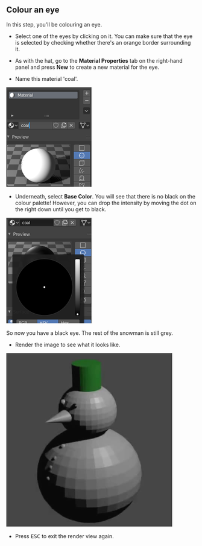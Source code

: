 ## Colour an eye

In this step, you'll be colouring an eye.

+ Select one of the eyes by clicking on it. You can make sure that the eye is selected by checking whether there's an orange border surrounding it.

+ As with the hat, go to the **Material Properties** tab on the right-hand panel and press **New** to create a new material for the eye.

+ Name this material 'coal'.

![Create new material](images/blender-material-sphere-name.png)

+ Underneath, select **Base Color**. You will see that there is no black on the colour palette! However, you can drop the intensity by moving the dot on the right down until you get to black.

![Create new material](images/blender-material-sphere-colour.png)

So now you have a black eye. The rest of the snowman is still grey.

+ Render the image to see what it looks like.

![Create new material](images/blender-snowman-black-eye.png)

+ Press <kbd>ESC</kbd> to exit the render view again.